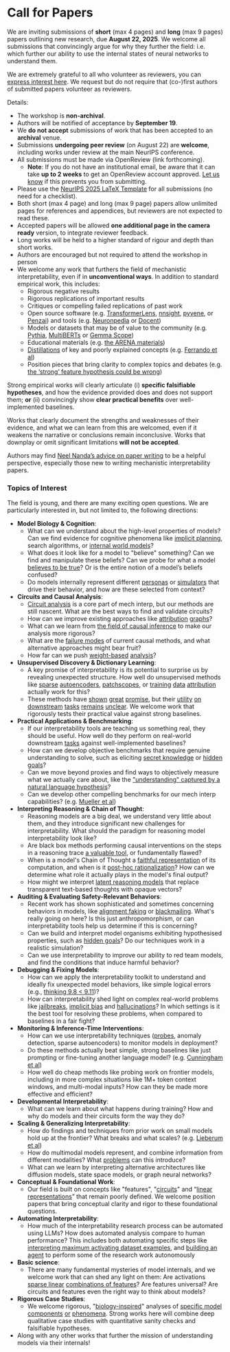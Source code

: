 # Call for Papers
We are inviting submissions of **short** (max 4 pages) and **long** (max 9 pages) papers outlining new research, due **August 22, 2025**. We welcome all submissions that convincingly argue for why they further the field: i.e. which further our ability to use the internal states of neural networks to understand them. 

We are extremely grateful to all who volunteer as reviewers, you can [express interest here](https://www.google.com/url?q=https://docs.google.com/forms/d/e/1FAIpQLSdiw1SJllzoTz_nqzDTzTOGb9DV3W_truQyh-WvYj_QGIi7Mg/viewform?usp%3Ddialog&sa=D&source=editors&ust=1753953069225905&usg=AOvVaw0oEvDzDcMfM-rboWwNKWGJ). We request but do not require that (co-)first authors of submitted papers volunteer as reviewers. 

Details: 
* The workshop is **non-archival**.
* Authors will be notified of acceptance by **September 19**.
* We **do not accept** submissions of work that has been accepted to an **archival** venue.
* Submissions **undergoing peer review** (on August 22) are **welcome**, including works under review at the main NeurIPS conference.
* All submissions must be made via OpenReview (link forthcoming).
  * **Note**: If you do not have an institutional email, be aware that it can take **up to 2 weeks** to get an OpenReview account approved. [Let us know](mailto:neurips2025@mechinterpworkshop.com) if this prevents you from submitting.
* Please use the [NeurIPS 2025 LaTeX Template](https://www.google.com/url?q=https://media.neurips.cc/Conferences/NeurIPS2025/Styles.zip&sa=D&source=editors&ust=1753953069229197&usg=AOvVaw0s0_SwYduU2ErHB3CpPiTk) for all submissions (no need for a checklist).
* Both short (max 4 page) and long (max 9 page) papers allow unlimited pages for references and appendices, but reviewers are not expected to read these.
* Accepted papers will be allowed **one additional page in the camera ready** version, to integrate reviewer feedback.
* Long works will be held to a higher standard of rigour and depth than short works.
* Authors are encouraged but not required to attend the workshop in person
* We welcome any work that furthers the field of mechanistic interpretability, even if in **unconventional ways**. In addition to standard empirical work, this includes:
  * Rigorous negative results
  * Rigorous replications of important results
  * Critiques or compelling failed replications of past work
  * Open source software (e.g. [TransformerLens](https://www.google.com/url?q=https://github.com/neelnanda-io/TransformerLens&sa=D&source=editors&ust=1753953069231857&usg=AOvVaw2pnmRSBGE2u1qvMokCPjRP), [nnsight](https://www.google.com/url?q=https://github.com/ndif-team/nnsight&sa=D&source=editors&ust=1753953069232492&usg=AOvVaw0nHPTLndrqCaqCREuRtDIp), [pyvene](https://www.google.com/url?q=https://github.com/stanfordnlp/pyvene/tree/main/pyvene/models/mlp&sa=D&source=editors&ust=1753953069233066&usg=AOvVaw3PbL1SHiVXE2sRNhCQrouV), or [Penzai](https://www.google.com/url?q=https://github.com/google-deepmind/penzai&sa=D&source=editors&ust=1753953069233619&usg=AOvVaw0RgKBrxO7OuQIqEZ66ouUg)) and tools (e.g. [Neuronpedia](https://www.google.com/url?q=http://neuronpedia.org&sa=D&source=editors&ust=1753953069234086&usg=AOvVaw0tx-ks9ooJD7Q1DjOdUBB0) or [Docent](https://www.google.com/url?q=https://transluce.org/introducing-docent&sa=D&source=editors&ust=1753953069234525&usg=AOvVaw3ZbRHUlCrqyp5rae0zJzgq))
  * Models or datasets that may be of value to the community (e.g. [Pythia](https://www.google.com/url?q=https://arxiv.org/abs/2304.01373&sa=D&source=editors&ust=1753953069235500&usg=AOvVaw35UEutMkY4XE3quTXDSdny), [MultiBERTs](https://www.google.com/url?q=https://arxiv.org/abs/2106.16163&sa=D&source=editors&ust=1753953069235975&usg=AOvVaw33cLAOa8QnJvBQp1clzS-H) or [Gemma Scope](https://www.google.com/url?q=https://arxiv.org/abs/2408.05147&sa=D&source=editors&ust=1753953069236476&usg=AOvVaw0KuImhXEEdzy2KtpDQKmb3))
  * Educational materials (e.g. [the ARENA materials](https://www.google.com/url?q=https://arena3-chapter1-transformer-interp.streamlit.app/&sa=D&source=editors&ust=1753953069237299&usg=AOvVaw0UXCJWiO-Z9ORIFZ5x7o36))
  * [Distillations](https://www.google.com/url?q=https://distill.pub/2017/research-debt/&sa=D&source=editors&ust=1753953069237887&usg=AOvVaw0IkpR1IR52rOQXbD2ilX8b) of key and poorly explained concepts (e.g. [Ferrando et al](https://www.google.com/url?q=https://arxiv.org/abs/2405.00208&sa=D&source=editors&ust=1753953069238414&usg=AOvVaw1gPcDEe60Uynqceswe7qe_))
  * Position pieces that bring clarity to complex topics and debates (e.g. [the ‘strong’ feature hypothesis could be wrong](https://www.google.com/url?q=https://www.alignmentforum.org/posts/tojtPCCRpKLSHBdpn/the-strong-feature-hypothesis-could-be-wrong&sa=D&source=editors&ust=1753953069239200&usg=AOvVaw0cMsBYYKGCJwksuDccUAcs))

Strong empirical works will clearly articulate (i) **specific falsifiable hypotheses**, and how the evidence provided does and does not support them; **or** (ii) convincingly show **clear practical benefits** over well-implemented baselines. 

Works that clearly document the strengths and weaknesses of their evidence, and what we can learn from this are welcomed, even if it weakens the narrative or conclusions remain inconclusive. Works that downplay or omit significant limitations **will not be accepted**. 

Authors may find [Neel Nanda’s advice on paper writing](https://www.google.com/url?q=https://www.alignmentforum.org/posts/eJGptPbbFPZGLpjsp/highly-opinionated-advice-on-how-to-write-ml-papers&sa=D&source=editors&ust=1753953069241890&usg=AOvVaw2vbaqwhXCw21UQVOXbieC3) to be a helpful perspective, especially those new to writing mechanistic interpretability papers. 
### Topics of Interest
The field is young, and there are many exciting open questions. We are particularly interested in, but not limited to, the following directions: 
* **Model Biology & Cognition**:
  * What can we understand about the high-level properties of models? Can we find evidence for cognitive phenomena like [implicit planning](https://www.google.com/url?q=https://transformer-circuits.pub/2025/attribution-graphs/biology.html%23dives-poems&sa=D&source=editors&ust=1753953069243751&usg=AOvVaw1KpJ3rMAoLFcgJUhSfUhBY), search algorithms, or [internal world models](https://www.google.com/url?q=https://arxiv.org/abs/2210.13382&sa=D&source=editors&ust=1753953069244351&usg=AOvVaw1laKY2_ySxLHcWSNNzCeC8)?
  * What does it look like for a model to "believe" something? Can we find and manipulate these beliefs? Can we probe for what a model [believes to be true](https://www.google.com/url?q=https://arxiv.org/abs/2310.06824&sa=D&source=editors&ust=1753953069245189&usg=AOvVaw2SEqSgnOoFlQ7qIC05H98m)? Or is the entire notion of a model’s beliefs confused?
  * Do models internally represent different [personas](https://www.google.com/url?q=https://arxiv.org/abs/2406.12094&sa=D&source=editors&ust=1753953069246040&usg=AOvVaw0ynWGA00sP7pKGBHhd6YO4) or [simulators](https://www.google.com/url?q=https://www.nature.com/articles/s41586-023-06647-8&sa=D&source=editors&ust=1753953069246508&usg=AOvVaw0TIMDGX-X7wJ2sSBmgzjSl) that drive their behavior, and how are these selected from context?
* **Circuits and Causal Analysis**:
  * [Circuit analysis](https://www.google.com/url?q=https://distill.pub/2020/circuits/zoom-in/&sa=D&source=editors&ust=1753953069247375&usg=AOvVaw0ihGIgSUcpIYxk4b00W58J) is a core part of mech interp, but our methods are still nascent. What are the best ways to find and validate circuits?
  * How can we improve existing approaches like [attribution](https://www.google.com/url?q=https://arxiv.org/abs/2406.11944&sa=D&source=editors&ust=1753953069248322&usg=AOvVaw2z5tqKesy0qEzFai0XiRWe) [graphs](https://www.google.com/url?q=https://transformer-circuits.pub/2025/attribution-graphs/methods.html&sa=D&source=editors&ust=1753953069248857&usg=AOvVaw3LhBXsAt1ifCph4SRoItNe)?
  * What can we learn from [the field of causal inference](https://www.google.com/url?q=https://arxiv.org/abs/2407.04690&sa=D&source=editors&ust=1753953069249616&usg=AOvVaw1O2wnDBVQFDIxVHJcjeIrz) to make our analysis more rigorous?
  * What are the [failure modes](https://www.google.com/url?q=https://arxiv.org/abs/2307.15771&sa=D&source=editors&ust=1753953069250415&usg=AOvVaw2k3utuWdrD1LdsiaiSO4RQ) of current causal methods, and what alternative approaches might bear fruit?
  * How far can we push [weight-based](https://www.google.com/url?q=https://arxiv.org/abs/2301.05217&sa=D&source=editors&ust=1753953069251176&usg=AOvVaw22bzHZGS-Ut59WQdRH8QOd) [analysis](https://www.google.com/url?q=https://arxiv.org/abs/2410.08417&sa=D&source=editors&ust=1753953069251556&usg=AOvVaw3sxnKFbHngcyS12kXrfFBK)?
* **Unsupervised Discovery & Dictionary Learning**:
  * A key promise of interpretability is its potential to surprise us by revealing unexpected structure. How well do unsupervised methods like [sparse](https://www.google.com/url?q=https://arxiv.org/abs/2103.15949&sa=D&source=editors&ust=1753953069252631&usg=AOvVaw1nA_07ydYSw0msAm1iJCuX) [autoencoders](https://www.google.com/url?q=https://transformer-circuits.pub/2023/monosemantic-features&sa=D&source=editors&ust=1753953069253058&usg=AOvVaw0qtnDzmOhihys9NFUsmbPv), [patch](https://www.google.com/url?q=https://arxiv.org/abs/2401.06102&sa=D&source=editors&ust=1753953069253409&usg=AOvVaw1viz-nz24Oq94OJ1__IMTP)[scopes](https://www.google.com/url?q=https://arxiv.org/abs/2403.10949v2&sa=D&source=editors&ust=1753953069253760&usg=AOvVaw2oeta3JsouvwWxL_wgHCQX), or [training](https://www.google.com/url?q=https://proceedings.mlr.press/v70/koh17a?ref%3Dhttps://githubhelp.com&sa=D&source=editors&ust=1753953069254275&usg=AOvVaw309LTXkfcICfDGfZ_2O47k) [data](https://www.google.com/url?q=https://arxiv.org/abs/2308.03296&sa=D&source=editors&ust=1753953069254731&usg=AOvVaw3WzgW9QR-ELIB39_4xTBn4) [attribution](https://www.google.com/url?q=https://arxiv.org/abs/2205.11482&sa=D&source=editors&ust=1753953069255155&usg=AOvVaw2fMMRwj7a4iHlj9aAaX2Rp) actually work for this?
  * These methods have [shown](https://www.google.com/url?q=https://transformer-circuits.pub/2024/scaling-monosemanticity/index.html&sa=D&source=editors&ust=1753953069255804&usg=AOvVaw0n4OqUt3lejijyrj6WsG3H) [great](https://www.google.com/url?q=https://transformer-circuits.pub/2025/attribution-graphs/biology.html&sa=D&source=editors&ust=1753953069256217&usg=AOvVaw1un3ZHkWY557jJBBrw0S2-) [promise](https://www.google.com/url?q=https://arxiv.org/abs/2503.10965&sa=D&source=editors&ust=1753953069256640&usg=AOvVaw28jwY8D943PFsdbpqQPn32), but their [utility](https://www.google.com/url?q=https://arxiv.org/abs/2502.16681&sa=D&source=editors&ust=1753953069257072&usg=AOvVaw3G-C_jusPLm52F1S85f82N) [on](https://www.google.com/url?q=https://www.tilderesearch.com/blog/sieve&sa=D&source=editors&ust=1753953069257451&usg=AOvVaw20zV0-FaI2Qqa3JCR3TuCc) [downstream](https://www.google.com/url?q=https://arxiv.org/abs/2501.17148&sa=D&source=editors&ust=1753953069257867&usg=AOvVaw1IMovy_kDSCZ64sAZEfBL_) [tasks](https://www.google.com/url?q=https://transformer-circuits.pub/2024/features-as-classifiers/index.html&sa=D&source=editors&ust=1753953069258305&usg=AOvVaw28stA1nw6Mv8BfpteO-Oka) [remains](https://www.google.com/url?q=https://arxiv.org/abs/2502.04382&sa=D&source=editors&ust=1753953069258696&usg=AOvVaw1HU7fhxjFYKLEOeKjMA4xA) [unclear](https://www.google.com/url?q=https://www.alignmentforum.org/posts/4uXCAJNuPKtKBsi28/negative-results-for-saes-on-downstream-tasks&sa=D&source=editors&ust=1753953069259198&usg=AOvVaw26uDwJ870yxscGTQcyAnl2). We welcome work that rigorously tests their practical value against strong baselines.
* **Practical Applications & Benchmarking**:
  * If our interpretability tools are teaching us something real, they should be useful. How well do they perform on real-world downstream [tasks](https://www.google.com/url?q=https://www.lesswrong.com/posts/wGRnzCFcowRCrpX4Y/downstream-applications-as-validation-of-interpretability&sa=D&source=editors&ust=1753953069260906&usg=AOvVaw0S-3jmaz5SO72uwjHN1Kvi) against well-implemented baselines?
  * How can we develop objective benchmarks that require genuine understanding to solve, such as eliciting [secret knowledge](https://www.google.com/url?q=https://arxiv.org/abs/2505.14352&sa=D&source=editors&ust=1753953069261666&usg=AOvVaw3c9Muu1-9Y469tjs24MzhR) or [hidden goals](https://www.google.com/url?q=https://arxiv.org/abs/2503.10965&sa=D&source=editors&ust=1753953069262054&usg=AOvVaw0kSk3-UAM_pnIHs9CAkDhA)?
  * Can we move beyond proxies and find ways to objectively measure what we actually care about, like the ["understanding" captured by a natural language hypothesis](https://www.google.com/url?q=https://arxiv.org/abs/2502.04382&sa=D&source=editors&ust=1753953069262797&usg=AOvVaw2_iHX86zZfLmiqQKtGFsgV)?
  * Can we develop other compelling benchmarks for our mech interp capabilities? (e.g. [Mueller et al](https://www.google.com/url?q=https://arxiv.org/abs/2504.13151&sa=D&source=editors&ust=1753953069263480&usg=AOvVaw3L6SCENdvq9Mi6KI2Xmhb0))
* **Interpreting Reasoning & Chain of Thought**:
  * Reasoning models are a big deal, we understand very little about them, and they introduce significant new challenges for interpretability. What should the paradigm for reasoning model interpretability look like?
  * Are black box methods performing causal interventions on the steps in a reasoning trace [a valuable tool](https://www.google.com/url?q=https://arxiv.org/abs/2506.19143&sa=D&source=editors&ust=1753953069265131&usg=AOvVaw3Dg9zBnlv4zmYvIsI47hs2), or fundamentally flawed?
  * When is a model's Chain of Thought a [faithful representation](https://www.google.com/url?q=https://arxiv.org/abs/2305.04388&sa=D&source=editors&ust=1753953069265943&usg=AOvVaw23NCowcWRqRSBe3SBujDcd) of its computation, and when is it [post-hoc rationalization](https://www.google.com/url?q=https://arxiv.org/abs/2503.08679&sa=D&source=editors&ust=1753953069266392&usg=AOvVaw2uGjBbvwRpBAsYjC6DH2ZC)? How can we determine what role it actually plays in the model's final output?
  * How might we interpret [latent reasoning models](https://www.google.com/url?q=https://arxiv.org/abs/2412.06769&sa=D&source=editors&ust=1753953069267057&usg=AOvVaw3pNh_rzUMlagx5xxwhO2XL) that replace transparent text-based thoughts with opaque vectors?
* **Auditing & Evaluating Safety-Relevant Behaviors**:
  * Recent work has shown sophisticated and sometimes concerning behaviors in models, like [alignment faking](https://www.google.com/url?q=https://arxiv.org/abs/2412.14093&sa=D&source=editors&ust=1753953069268154&usg=AOvVaw3FJcKwskAICsF2BoCBbd5H) or [blackmailing](https://www.google.com/url?q=https://www.anthropic.com/research/agentic-misalignment&sa=D&source=editors&ust=1753953069268547&usg=AOvVaw0tlozn05DT75L9BAwe8rYh). What's really going on here? Is this just anthropomorphism, or can interpretability tools help us determine if this is concerning?
  * Can we build and interpret model organisms exhibiting hypothesised properties, such as [hidden goals](https://www.google.com/url?q=https://arxiv.org/abs/2503.10965&sa=D&source=editors&ust=1753953069269392&usg=AOvVaw1UI5JYq-Wt_RNrdwrfVmfh)? Do our techniques work in a realistic simulation?
  * Can we use interpretability to improve our ability to red team models, and find the conditions that induce harmful behavior?
* **Debugging & Fixing Models**:
  * How can we apply the interpretability toolkit to understand and ideally fix unexpected model behaviors, like simple logical errors (e.g., [thinking 9.8 < 9.11](https://www.google.com/url?q=https://transluce.org/observability-interface&sa=D&source=editors&ust=1753953069270784&usg=AOvVaw0HeoNRY_cJTPqDYOgq55g5))?
  * How can interpretability shed light on complex real-world problems like [jailbreaks](https://www.google.com/url?q=https://transformer-circuits.pub/2025/attribution-graphs/biology.html%23dives-jailbreak&sa=D&source=editors&ust=1753953069271469&usg=AOvVaw37ZVb5PtSioqIdKqpcwMzG), [implicit bias](https://www.google.com/url?q=https://arxiv.org/abs/2506.10922&sa=D&source=editors&ust=1753953069271903&usg=AOvVaw1fygXuDrIAPbgM5e3bCch7) and [hallucinations](https://www.google.com/url?q=https://arxiv.org/abs/2411.14257&sa=D&source=editors&ust=1753953069272265&usg=AOvVaw2dym5OhJLnIvR9RJYIoO6F)? In which settings is it the best tool for resolving these problems, when compared to baselines in a fair fight?
* **Monitoring & Inference-Time Interventions**:
  * How can we use interpretability techniques ([probes](https://www.google.com/url?q=https://arxiv.org/abs/2102.12452&sa=D&source=editors&ust=1753953069273476&usg=AOvVaw2MU8_td-_pMzNFSpULp60c), anomaly detection, sparse autoencoders) to monitor models in deployment?
  * Do these methods actually beat simple, strong baselines like just prompting or fine-tuning another language model? (e.g. [Cunningham et al](https://www.google.com/url?q=https://alignment.anthropic.com/2025/cheap-monitors/&sa=D&source=editors&ust=1753953069274315&usg=AOvVaw04ZZ0wKA4sX4DiqcM9faQO))
  * How well do cheap methods like probing work on frontier models, including in more complex situations like 1M+ token context windows, and multi-modal inputs? How can they be made more effective and efficient?
* **Developmental Interpretability**:
  * What can we learn about what happens during training? How and why do models and their circuits form the way they do?
* **Scaling & Generalizing Interpretability**:
  * How do findings and techniques from prior work on small models hold up at the frontier? What breaks and what scales? (e.g. [Lieberum et al](https://www.google.com/url?q=https://arxiv.org/abs/2307.09458&sa=D&source=editors&ust=1753953069276162&usg=AOvVaw24MZdxY_FuLqYBKCnQD6a2))
  * How do multimodal models represent, and combine information from different modalities? What [problems](https://www.google.com/url?q=https://openreview.net/pdf?id%3DVUhRdZp8ke&sa=D&source=editors&ust=1753953069276853&usg=AOvVaw3V24O4Vi18FYgsb8UZvwZN) can this introduce?
  * What can we learn by interpreting alternative architectures like diffusion models, state space models, or graph neural networks?
* **Conceptual & Foundational Work**:
  * Our field is built on concepts like "features", "[circuits](https://www.google.com/url?q=https://distill.pub/2020/circuits/zoom-in/&sa=D&source=editors&ust=1753953069278109&usg=AOvVaw3uTzvROKObVpag4sVsjO6u)" and “[linear representations](https://www.google.com/url?q=https://transformer-circuits.pub/2024/july-update/index.html%23linear-representations&sa=D&source=editors&ust=1753953069278632&usg=AOvVaw1H7-Af0T76rqMwzudUWpxI)” that remain poorly defined. We welcome position papers that bring conceptual clarity and rigor to these foundational questions.
* **Automating Interpretability**:
  * How much of the interpretability research process can be automated using LLMs? How does automated analysis compare to human performance? This includes both automating specific steps like [interpreting maximum activating dataset examples](https://www.google.com/url?q=https://openaipublic.blob.core.windows.net/neuron-explainer/paper/index.html&sa=D&source=editors&ust=1753953069280295&usg=AOvVaw3ORSXO5qYubheUPOOg2Xjb), and [building an agent](https://www.google.com/url?q=https://arxiv.org/abs/2404.14394&sa=D&source=editors&ust=1753953069280757&usg=AOvVaw3kpsBX7Xoc1ICqCX72oJtb) to perform some of the research work autonomously
* **Basic science**:
  * There are many fundamental mysteries of model internals, and we welcome work that can shed any light on them: Are activations [sparse linear](https://www.google.com/url?q=https://arxiv.org/abs/1601.03764&sa=D&source=editors&ust=1753953069281738&usg=AOvVaw0z10QIGOKGzCuKRj05Pao3) [combinations of features](https://www.google.com/url?q=https://transformer-circuits.pub/2022/toy_model/index.html&sa=D&source=editors&ust=1753953069282137&usg=AOvVaw1QPGWiQIUtwC_S7VHb-mgb)? Are features universal? Are circuits and features even the right way to think about models?
* **Rigorous Case Studies**:
  * We welcome rigorous, "[biology-inspired](https://www.google.com/url?q=https://distill.pub/2020/circuits/curve-circuits/&sa=D&source=editors&ust=1753953069283150&usg=AOvVaw3U6R33V3XKxWT6RN2wIG2W)" analyses of [specific model](https://www.google.com/url?q=https://arxiv.org/abs/2310.04625&sa=D&source=editors&ust=1753953069283606&usg=AOvVaw1f5BlHbxk_1TNwUQm_JUdt) [components](https://www.google.com/url?q=https://transformer-circuits.pub/2024/scaling-monosemanticity/index.html&sa=D&source=editors&ust=1753953069284004&usg=AOvVaw1boywfzNWBkTfSRmPNmrWK) [or](https://www.google.com/url?q=https://arxiv.org/abs/2305.01610&sa=D&source=editors&ust=1753953069284466&usg=AOvVaw2ywxnizyeO9ZFGMbkGDFUk) [phenomena](https://www.google.com/url?q=https://arxiv.org/abs/2306.09346&sa=D&source=editors&ust=1753953069284854&usg=AOvVaw1-8kyJ7tc3L8RxqeGKV7-n). Strong works here will combine deep qualitative case studies with quantitative sanity checks and falsifiable hypotheses.
* Along with any other works that further the mission of understanding models via their internals!
